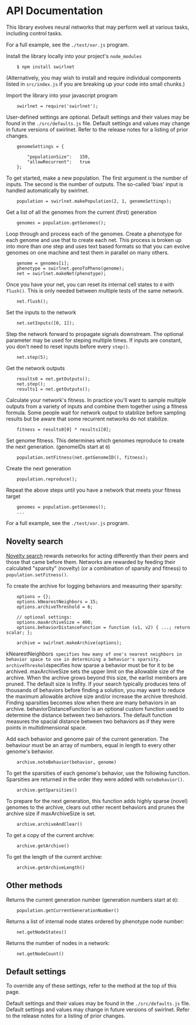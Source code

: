 # API Documentation

This library evolves neural networks that may perform well at various tasks,
including control tasks.

For a full example, see the `./test/xor.js` program.

Install the library locally into your project's `node_modules`

        $ npm install swirlnet

(Alternatively, you may wish to install and require individual components
listed in `src/index.js` if you are breaking up your code into small chunks.)

Import the library into your javascript program

        swirlnet = require('swirlnet');

User-defined settings are optional. Default settings and their values may be
found in the `./src/defaults.js` file. Default settings and values may change
in future versions of swirlnet. Refer to the release notes for a listing of
prior changes.

        genomeSettings = {

            "populationSize":   150,
            "allowRecurrent":   true
        };

To get started, make a new population. The first argument is the number of
inputs. The second is the number of outputs. The so-called 'bias' input is
handled automatically by swirlnet.

        population = swirlnet.makePopulation(2, 1, genomeSettings);

Get a list of all the genomes from the current (first) generation

        genomes = population.getGenomes();

Loop through and process each of the genomes. Create a phenotype for each
genome and use that to create each net. This process is broken up into more
than one step and uses text based formats so that you can evolve genomes on one
machine and test them in parallel on many others.

        genome = genomes[i];
        phenotype = swirlnet.genoToPheno(genome);
        net = swirlnet.makeNet(phenotype);

Once you have your net, you can reset its internal cell states to `0` with
`flush()`. This is only needed between multiple tests of the same network.

        net.flush();

Set the inputs to the network

        net.setInputs([0, 1]);

Step the network forward to propagate signals downstream. The optional
parameter may be used for steping multiple times. If inputs are constant, you
don't need to reset inputs before every `step()`.

        net.step(5);

Get the network outputs

        results0 = net.getOutputs();
        net.step();
        results1 = net.getOutputs();

Calculate your network's fitness. In practice you'll want to sample multiple
outputs from a variety of inputs and combine them together using a fitness
formula. Some people wait for network output to stabilize before sampling
results but be aware that some recurrent networks do not stabilize.

        fitness = results0[0] * results1[0];

Set genome fitness. This determines which genomes reproduce to create the next
generation. (genomeIDs start at `0`)

        population.setFitness(net.getGenomeID(), fitness);

Create the next generation

        population.reproduce();

Repeat the above steps until you have a network that meets your fitness target

        genomes = population.getGenomes();
        ...

For a full example, see the `./test/xor.js` program.


## Novelty search

[Novelty search](http://eplex.cs.ucf.edu/noveltysearch/userspage/) rewards
networks for acting differently than their peers and those that came before
them. Networks are rewarded by feeding their calculated "sparsity" (novelty)
(or a combination of sparsity and fitness) to `population.setFitness()`.


To create the archive for logging behaviors and measuring their sparsity:

        options = {};
        options.kNearestNeighbors = 15;
        options.archiveThreshold = 6;

        // optional settings:
        options.maxArchiveSize = 400;
        options.behaviorDistanceFunction = function (v1, v2) { ...; return scalar; };

        archive = swirlnet.makeArchive(options);

kNearestNeighbors` specifies how many of one's nearest neighbors in behavior
space to use in determining a behavior's sparsity. archiveThreshold`specifies
how sparse a behavior must be for it to be archived. maxArchiveSize sets the
upper limit on the allowable size of the archive. When the archive grows beyond
this size, the earlist members are pruned. The default size is Inifity. If your
search typically produces tens of thousands of behaviors before finding a
solution, you may want to reduce the maximum allowable archive size and/or
increase the archive threshold. Finding sparsities becomes slow when there are
many behaviors in an archive. behaviorDistanceFunction`is an optional custom
function used to determine the distance between two behaviors. The default
function measures the spacial distance between two behaviors as if they were
points in multidimensional space.

Add each behavior and genome pair of the current generation. The behaviour must
be an array of numbers, equal in length to every other genome's behavior.

        archive.noteBehavior(behavior, genome)

To get the sparsities of each genome's behavior, use the following function.
Sparsities are returned in the order they were added with `noteBehavior()`.

        archive.getSparsities()

To prepare for the next generation, this function adds highly sparse (novel)
genomes to the archive, clears out other recent behaviors and prunes the
archive size if maxArchiveSize is set.

        archive.archiveAndClear()

To get a copy of the current archive:

        archive.getArchive()

To get the length of the current archive:

        archive.getArchiveLength()


## Other methods

Returns the current generation number (generation numbers start at `0`):

        population.getCurrentGenerationNumber()

Returns a list of internal node states ordered by phenotype node number:

        net.getNodeStates()

Returns the number of nodes in a network:

        net.getNodeCount()

## Default settings

To override any of these settings, refer to the method at the top of this page.

Default settings and their values may be found in the `./src/defaults.js` file.
Default settings and values may change in future versions of swirlnet. Refer to
the release notes for a listing of prior changes.

